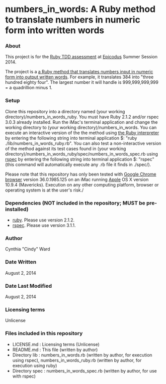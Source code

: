 numbers_in_words: A Ruby method to translate numbers in numeric form into written words
=======================

### About
This project is for the [Ruby TDD assessment](http://www.learnhowtoprogram.com/lessons/ruby-tdd-assessment) at [Epicodus](http://www.epicodus.com/) Summer Session 2014.

The project is a [a Ruby method that translates numbers input in numeric form into output written words](http://www.learnhowtoprogram.com/lessons/numbers-in-words-in-ruby). For example, it translates 384 into "three hundred eighty four". The largest number it will handle is 999,999,999,999 = a quadrillion minus 1.  

### Setup
Clone this repository into a directory named (your working directory)/numbers_in_words_ruby. You must have Ruby 2.1.2 and/or rspec 3.0.3 already installed. Run the iMac's terminal application and change the working directory to (your working directory)/numbers_in_words. You can execute an interactive version of the the method using [the Ruby interpreter](https://www.ruby-lang.org/en/downloads/) by entering the following string into terminal application $: "ruby ./lib/numbers_in_words_ruby.rb". You can also test a non-interactive version of the method against its test cases found in (your working directory)/numbers_in_words_ruby/spec/numbers_in_words_spec.rb using [rspec](https://rubygems.org/gems/rspec) by entering the following string into terminal application $: "rspec" (this command will automatically execute any .rb file it finds in ./spec/). 

Please note that this repository has only been tested with [Google Chrome browser](http://www.google.com/intl/en/chrome/browser) version 36.0.1985.125 on an iMac running [Apple](http://www.apple.com) OS X version 10.9.4 (Mavericks). Execution on any other computing platform, browser or operating system is at the user's risk./

### Dependencies (NOT included in the repository; MUST be pre-installed)
* [ruby](https://www.ruby-lang.org/en/downloads/). Please use version 2.1.2.
* [rspec](https://rubygems.org/gems/rspec). Please use version 3.1.1.

### Author
Cynthia "Cindy" Ward

### Date Written
August 2, 2014

### Date Last Modified
August 2, 2014

### Licensing terms
Unlicense

### Files included in this repository
* LICENSE.md : Licensing terms (Unlicense)
* README.md : This file (written by author)
* Directory lib : numbers_in_words.rb (written by author, for execution using rspec), numbers_in_words_ruby.rb (written by author, for execution using ruby)
* Directory spec : numbers_in_words_spec.rb (written by author, for use with rspec)
